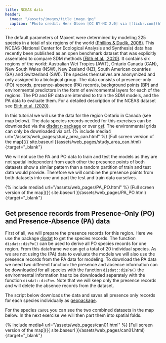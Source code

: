 ```yaml
---
title: NCEAS data
header:
  image: "/assets/images/title_image.jpg"
  caption: "Photo credit: Herr Olsen [CC BY-NC 2.0] via [flickr.com](https://www.flickr.com/photos/herrolsen/26966727587/)"
---
```

The default parameters of Maxent were determined by modeling 225 species in a total of six regions of the world [(Phillips & Dudík, 2008)]( https://doi.org/10.1111/j.0906-7590.2008.5203.x). This NCEAS (National Center for Ecological Analysis and Synthesis) data has recently been published as an open benchmark dataset that was explicitly assembled to compare SDM methods [(Elith et al., 2020)]( https://doi.org/10.17161/bi.v15i2.13384). 
It contains six regions of the world: Australian Wet Tropics (AWT), Ontario Canada (CAN), New South Wales (NSW), New Zealand (NZ), South American countries (SA) and Switzerland (SWI).  The species themselves are anonymized and only assigned to a biological group. The data consists of presence-only (PO) records, presence-absence (PA) records, background points (BP) and environmental predictors in the form of environmental layers for each of the regions. The PO and BP data are intended to train the SDM models, and the PA data to evaluate them. For a detailed description of the NCEAS dataset see [Elith et al. (2020)]( https://doi.org/10.17161/bi.v15i2.13384).

In this tutorial we will use the data for the region Ontario in Canada (see map below). The data species records needed for this exercises can be downloaded via the [disdat r-package]( https://cran.r-project.org/web/packages/disdat/index.html) or over [osf]( https://osf.io/kwc4v/). The environmental grids can only be downloaded via osf. 
{% include media4 url="/assets/web_pages/study_area_can.html" %} [Full screen version of the map]({{ site.baseurl }}assets/web_pages/study_area_can.html){:target="_blank"}


We will not use the PA and PO data to train and test the models as they are not spatial independent from each other the presence points of both datasets show a similar pattern than a random partition of train and test data would provide. Therefore we will combine the presence points from both datasets into one and part the test and train data ourselves.

{% include media4 url="/assets/web_pages/PA_PO.html" %} [Full screen version of the map]({{ site.baseurl }}/assets/web_pages/PA_PO.html){:target="_blank"}

## Get presence records from Presence-Only (PO) and Presence-Absence (PA) data

First of all, we will prepare the presence records for this region. Here we use the package [disdat]( https://cran.r-project.org/web/packages/disdat/index.html) to get the species records. The function `disdat::disPo()` can be used to derive all PO species records for one region. From this dataframe we can get a total of 20 individual species. As we are not using the (PA) data to evaluate the models we will also use the presence records from the PA data for modeling.  To download the PA data we need two different function: the presence and absence information can be downloaded for all species with the function `disdat::disPa()` the environmental information has to be downloaded separately with the function `disdat::disEnv`. Note that we will keep only the presence records and will delete the absence records from the dataset.

The script below downloads the data and saves all presence only records for each species individually as [geopackage]( https://de.wikipedia.org/wiki/GeoPackage).


<script src="https://gist.github.com/Baldl/1988b47add66c6b7029d7d42f6fb7f75.js"></script>



For the species `can01` you can see the two combined datasets in the map below. In the next exercise we will then part them into spatial folds. 

{% include media4 url="/assets/web_pages/can01.html" %} [Full screen version of the map]({{ site.baseurl }}/assets/web_pages/can01.html){:target="_blank"}



